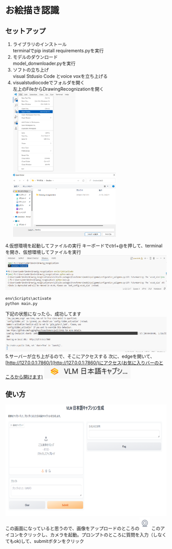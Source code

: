 # お絵描き認識
## セットアップ
1. ライブラリのインストール<br>
  terminalでpip install requirements.pyを実行
3. モデルのダウンロード<br>
  model_donwnloader.pyを実行
4. ソフトの立ち上げ<br>
  visual Stdusio Code とvoice voxを立ち上げる
5. visualstudiocodeでフォルダを開く <br>
  左上のFileからDrawingRecognizationを開く
<img src="./images/フォルダ開く.png" height="250" > <img src="./images/フォルダー.png" height="200" > 

4.仮想環境を起動してファイルの実行
キーボードでctrl+@を押して、terminalを開き、仮想環境してファイルを実行
<img src="./images/terminal.png" height="110" > 
```
env\Scripts\activate
python main.py
```
下記の状態になったら、成功してます
<img src="./images/成功.png" height="110" > 
5.サーバーが立ち上がるので、そこにアクセスする
次に、edgeを開いて、[http://127.0.0.1:7860/](http://127.0.0.1:7860/)にアクセス(お気に入りバーのところから開けます)
<img src="./images/アドレス.png" height="40" > 

## 使い方
<img src="./images/UI.png" height="350" > 
この画面になっていると思うので、画像をアップロードのところの<img src="./images/camera.png" height="40" > 
このアイコンをクリックし、カメラを起動。プロンプトのところに質問を入力（しなくてもok)して、submitボタンをクリック
